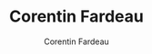 ---
title: 'Corentin Fardeau'
author: Corentin Fardeau
project_image_path: '/images/gallery/corentin-fardeau.jpg'
external_url: 'http://corentinfardeau.fr/'
---